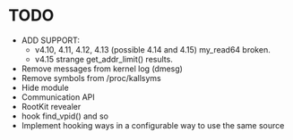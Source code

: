 # TODO
- ADD SUPPORT:
	- v4.10, 4.11, 4.12, 4.13 (possible 4.14 and 4.15) my_read64 broken.
	- v4.15 strange get_addr_limit() results.
- Remove messages from kernel log (dmesg)
- Remove symbols from /proc/kallsyms
- Hide module
- Communication API
- RootKit revealer
- hook find_vpid() and so
- Implement hooking ways in a configurable way to use the same source
